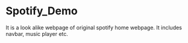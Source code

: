 # Spotify_Demo
It is a look alike webpage of original spotify home webpage. It includes navbar, music player etc.
